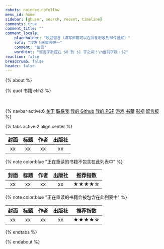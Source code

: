 ```yaml
---
robots: noindex,nofollow
menu_id: home
sidebar: [ghuser, search, recent, timeline]
comments: true
comment_title: ""
comment_locale:
    placeholder: "欢迎留言（填写邮箱可以在回复时收到邮件通知）"
    sofa: "沙发！来留言吧～"
    comment: "留言"
    wordHint: "留言字数应在 $0 到 $1 字之间！\n当前字数：$2"
reaction: false
breadcrumb: false
header: false
---
```


{% about %}

{% quot 书籍 el:h2 %}

<br/>

{% navbar active:6 [关于](/) [联系我](/contact-me/) [我的&nbsp;Github](/my-github/) [我的&nbsp;PGP](/my-pgp/) [游戏](/games/) [书籍](/books/) [影视](/movies/) [留言板](/message-board/) %}

{% tabs active:2 align:center %}

<!-- tab 想读 -->

| 封面 | 标题 | 作者 | 出版社 |
|:----:|:----:|:----:|:------:|
|  xx  |  xx  |  xx  |   xx   |

<!-- tab 在读 -->

{% note color:blue "正在重读的书籍不包含在此列表中" %}

| 封面 | 标题 | 作者 | 出版社 | 推荐指数 |
|:----:|:----:|:----:|:------:|:--------:|
|  xx  |  xx  |  xx  |   xx   |  ★★★★☆  |

<!-- tab 已读 -->

{% note color:blue "正在重读的书籍会被包含在此列表中" %}

| 封面 | 标题 | 作者 | 出版社 | 推荐指数 |
|:----:|:----:|:----:|:------:|:--------:|
|  xx  |  xx  |  xx  |   xx   |  ★★★★☆  |

{% endtabs %}

{% endabout %}
